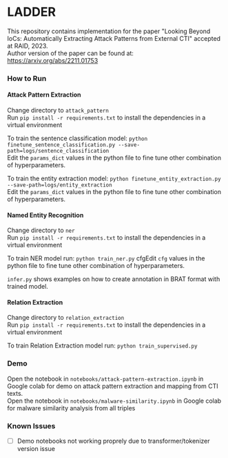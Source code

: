 # LADDER

This repository contains implementation for the paper "Looking Beyond IoCs: Automatically Extracting Attack Patterns from External CTI" accepted at RAID, 2023.  
Author version of the paper can be found at: https://arxiv.org/abs/2211.01753


### How to Run

#### Attack Pattern Extraction
Change directory to `attack_pattern`  
Run `pip install -r requirements.txt` to install the dependencies in a virtual environment

To train the sentence classification model: `python finetune_sentence_classification.py --save-path=logs/sentence_classification`  
Edit the `params_dict` values in the python file to fine tune other combination of hyperparameters.

To train the entity extraction model: `python finetune_entity_extraction.py --save-path=logs/entity_extraction`  
Edit the `params_dict` values in the python file to fine tune other combination of hyperparameters.


#### Named Entity Recognition
Change directory to `ner`  
Run `pip install -r requirements.txt` to install the dependencies in a virtual environment

To train NER model run: `python train_ner.py`
cfgEdit `cfg` values in the python file to fine tune other combination of hyperparameters.

`infer.py` shows examples on how to create annotation in BRAT format with trained model.


#### Relation Extraction
Change directory to `relation_extraction`  
Run `pip install -r requirements.txt` to install the dependencies in a virtual environment

To train Relation Extraction model run: `python train_supervised.py`  

### Demo
Open the notebook in `notebooks/attack-pattern-extraction.ipynb` in Google colab for demo on attack pattern extraction and mapping from CTI texts.   
Open the notebook in `notebooks/malware-similarity.ipynb` in Google colab for malware similarity analysis from all triples
 

### Known Issues
- [ ] Demo notebooks not working proprely due to transformer/tokenizer version issue
